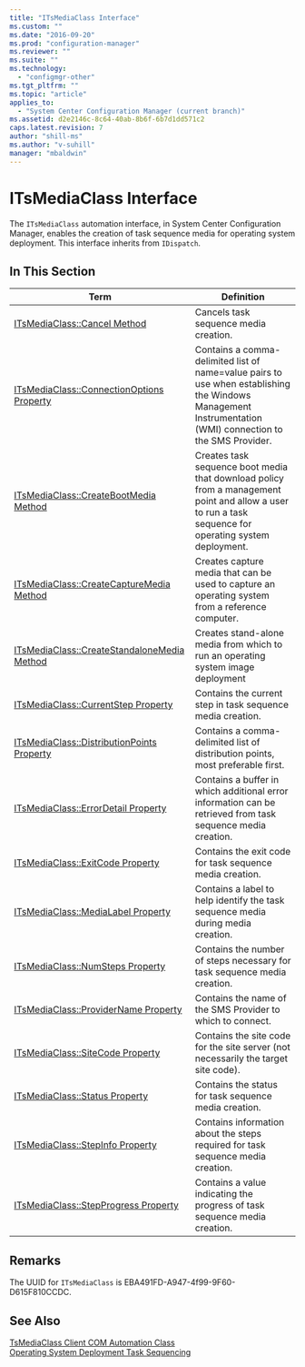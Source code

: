 ```yaml
---
title: "ITsMediaClass Interface"
ms.custom: ""
ms.date: "2016-09-20"
ms.prod: "configuration-manager"
ms.reviewer: ""
ms.suite: ""
ms.technology: 
  - "configmgr-other"
ms.tgt_pltfrm: ""
ms.topic: "article"
applies_to: 
  - "System Center Configuration Manager (current branch)"
ms.assetid: d2e2146c-8c64-40ab-8b6f-6b7d1dd571c2
caps.latest.revision: 7
author: "shill-ms"
ms.author: "v-suhill"
manager: "mbaldwin"
---
```

# ITsMediaClass Interface
The `ITsMediaClass` automation interface, in System Center Configuration Manager, enables the creation of task sequence media for operating system deployment. This interface inherits from `IDispatch`.  
  
## In This Section  
  
|Term|Definition|  
|----------|----------------|  
|[ITsMediaClass::Cancel Method](../../../develop/reference/misc/itsmediaclass--cancel-method.md)|Cancels task sequence media creation.|  
|[ITsMediaClass::ConnectionOptions Property](../../../develop/reference/misc/itsmediaclass--connectionoptions-property.md)|Contains a comma-delimited list of name=value pairs to use when establishing the Windows Management Instrumentation (WMI) connection to the SMS Provider.|  
|[ITsMediaClass::CreateBootMedia Method](../../../develop/reference/misc/itsmediaclass--createbootmedia-method.md)|Creates task sequence boot media that download policy from a management point and allow a user to run a task sequence for operating system deployment.|  
|[ITsMediaClass::CreateCaptureMedia Method](../../../develop/reference/misc/itsmediaclass--createcapturemedia-method.md)|Creates capture media that can be used to capture an operating system from a reference computer.|  
|[ITsMediaClass::CreateStandaloneMedia Method](../../../develop/reference/misc/itsmediaclass--createstandalonemedia-method.md)|Creates stand-alone media from which to run an operating system image deployment|  
|[ITsMediaClass::CurrentStep Property](../../../develop/reference/misc/itsmediaclass--currentstep-property.md)|Contains the current step in task sequence media creation.|  
|[ITsMediaClass::DistributionPoints Property](../../../develop/reference/misc/itsmediaclass--distributionpoints-property.md)|Contains a comma-delimited list of distribution points, most preferable first.|  
|[ITsMediaClass::ErrorDetail Property](../../../develop/reference/misc/itsmediaclass--errordetail-property.md)|Contains a buffer in which additional error information can be retrieved from task sequence media creation.|  
|[ITsMediaClass::ExitCode Property](../../../develop/reference/misc/itsmediaclass--exitcode-property.md)|Contains the exit code for task sequence media creation.|  
|[ITsMediaClass::MediaLabel Property](../../../develop/reference/misc/itsmediaclass--medialabel-property.md)|Contains a label to help identify the task sequence media during media creation.|  
|[ITsMediaClass::NumSteps Property](../../../develop/reference/misc/itsmediaclass--numsteps-property.md)|Contains the number of steps necessary for task sequence media creation.|  
|[ITsMediaClass::ProviderName Property](../../../develop/reference/misc/itsmediaclass--providername-property.md)|Contains the name of the SMS Provider to which to connect.|  
|[ITsMediaClass::SiteCode Property](../../../develop/reference/misc/itsmediaclass--sitecode-property.md)|Contains the site code for the site server (not necessarily the target site code).|  
|[ITsMediaClass::Status Property](../../../develop/reference/misc/itsmediaclass--status-property.md)|Contains the status for task sequence media creation.|  
|[ITsMediaClass::StepInfo Property](../../../develop/reference/misc/itsmediaclass--stepinfo-property.md)|Contains information about the steps required for task sequence media creation.|  
|[ITsMediaClass::StepProgress Property](../../../develop/reference/misc/itsmediaclass--stepprogress-property.md)|Contains a value indicating the progress of task sequence media creation.|  
  
## Remarks  
 The UUID for `ITsMediaClass` is EBA491FD-A947-4f99-9F60-D615F810CCDC.  
  
## See Also  
 [TsMediaClass Client COM Automation Class](../../../develop/reference/misc/tsmediaclass-client-com-automation-class.md)   
 [Operating System Deployment Task Sequencing](../../../develop/osd/operating-system-deployment-task-sequencing.md)